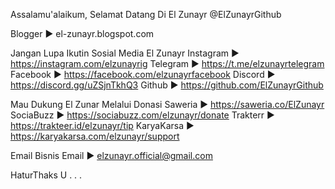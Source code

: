 Assalamu'alaikum, Selamat Datang Di El Zunayr @ElZunayrGithub

Blogger ► el-zunayr.blogspot.com

Jangan Lupa Ikutin Sosial Media El Zunayr
Instagram ► https://instagram.com/elzunayrig
Telegram  ► https://t.me/elzunayrtelegram
Facebook  ► https://facebook.com/elzunayrfacebook
Discord   ► https://discord.gg/uZSjnTkhQ3
Github    ► https://github.com/ElZunayrGithub

Mau Dukung El Zunar Melalui Donasi
Saweria     ► https://saweria.co/ElZunayr
SociaBuzz   ► https://sociabuzz.com/elzunayr/donate
Trakterr    ► https://trakteer.id/elzunayr/tip
KaryaKarsa  ► https://karyakarsa.com/elzunayr/support

Email Bisnis
Email ► elzunayr.official@gmail.com

HaturThaks U . . .

<!---
ElZunayrGithub/ElZunayrGithub is a ✨ special ✨ repository because its `README.md` (this file) appears on your GitHub profile.
You can click the Preview link to take a look at your changes.
--->
